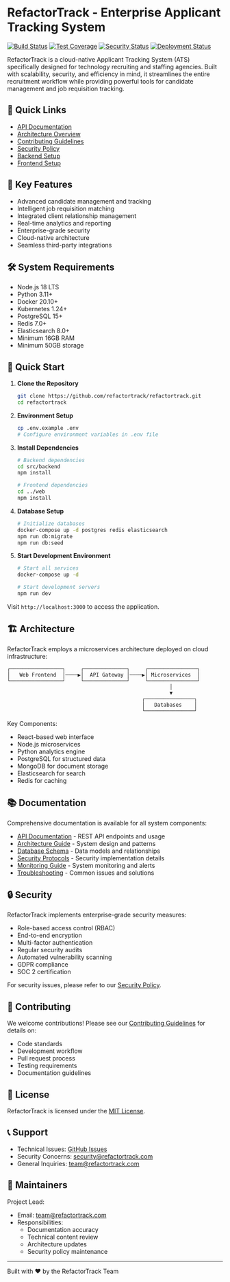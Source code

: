 # RefactorTrack - Enterprise Applicant Tracking System

[![Build Status](https://img.shields.io/github/workflow/status/refactortrack/refactortrack/CI%2FCD%20Pipeline?style=flat-square)](https://github.com/refactortrack/refactortrack/actions)
[![Test Coverage](https://img.shields.io/badge/coverage-80%25%2B-brightgreen?style=flat-square)](https://github.com/refactortrack/refactortrack/actions)
[![Security Status](https://img.shields.io/snyk/vulnerabilities/github/refactortrack/refactortrack?style=flat-square)](https://snyk.io/test/github/refactortrack/refactortrack)
[![Deployment Status](https://img.shields.io/badge/deployment-production-blue?style=flat-square)](https://refactortrack.com)

RefactorTrack is a cloud-native Applicant Tracking System (ATS) specifically designed for technology recruiting and staffing agencies. Built with scalability, security, and efficiency in mind, it streamlines the entire recruitment workflow while providing powerful tools for candidate management and job requisition tracking.

## 🚀 Quick Links
- [API Documentation](docs/api/)
- [Architecture Overview](docs/architecture/)
- [Contributing Guidelines](CONTRIBUTING.md)
- [Security Policy](SECURITY.md)
- [Backend Setup](src/backend/README.md)
- [Frontend Setup](src/web/README.md)

## 🎯 Key Features

- Advanced candidate management and tracking
- Intelligent job requisition matching
- Integrated client relationship management
- Real-time analytics and reporting
- Enterprise-grade security
- Cloud-native architecture
- Seamless third-party integrations

## 🛠 System Requirements

- Node.js 18 LTS
- Python 3.11+
- Docker 20.10+
- Kubernetes 1.24+
- PostgreSQL 15+
- Redis 7.0+
- Elasticsearch 8.0+
- Minimum 16GB RAM
- Minimum 50GB storage

## 🚀 Quick Start

1. **Clone the Repository**
   ```bash
   git clone https://github.com/refactortrack/refactortrack.git
   cd refactortrack
   ```

2. **Environment Setup**
   ```bash
   cp .env.example .env
   # Configure environment variables in .env file
   ```

3. **Install Dependencies**
   ```bash
   # Backend dependencies
   cd src/backend
   npm install

   # Frontend dependencies
   cd ../web
   npm install
   ```

4. **Database Setup**
   ```bash
   # Initialize databases
   docker-compose up -d postgres redis elasticsearch
   npm run db:migrate
   npm run db:seed
   ```

5. **Start Development Environment**
   ```bash
   # Start all services
   docker-compose up -d
   
   # Start development servers
   npm run dev
   ```

Visit `http://localhost:3000` to access the application.

## 🏗 Architecture

RefactorTrack employs a microservices architecture deployed on cloud infrastructure:

```
┌─────────────────┐     ┌──────────────┐     ┌────────────────┐
│   Web Frontend  │────▶│  API Gateway │────▶│ Microservices  │
└─────────────────┘     └──────────────┘     └────────────────┘
                                                     │
                                                     ▼
                                            ┌────────────────┐
                                            │   Databases    │
                                            └────────────────┘
```

Key Components:
- React-based web interface
- Node.js microservices
- Python analytics engine
- PostgreSQL for structured data
- MongoDB for document storage
- Elasticsearch for search
- Redis for caching

## 📚 Documentation

Comprehensive documentation is available for all system components:

- [API Documentation](docs/api/) - REST API endpoints and usage
- [Architecture Guide](docs/architecture/) - System design and patterns
- [Database Schema](docs/database/) - Data models and relationships
- [Security Protocols](SECURITY.md) - Security implementation details
- [Monitoring Guide](docs/monitoring/) - System monitoring and alerts
- [Troubleshooting](docs/troubleshooting/) - Common issues and solutions

## 🔒 Security

RefactorTrack implements enterprise-grade security measures:

- Role-based access control (RBAC)
- End-to-end encryption
- Multi-factor authentication
- Regular security audits
- Automated vulnerability scanning
- GDPR compliance
- SOC 2 certification

For security issues, please refer to our [Security Policy](SECURITY.md).

## 🤝 Contributing

We welcome contributions! Please see our [Contributing Guidelines](CONTRIBUTING.md) for details on:

- Code standards
- Development workflow
- Pull request process
- Testing requirements
- Documentation guidelines

## 📄 License

RefactorTrack is licensed under the [MIT License](LICENSE).

## 📞 Support

- Technical Issues: [GitHub Issues](https://github.com/refactortrack/refactortrack/issues)
- Security Concerns: security@refactortrack.com
- General Inquiries: team@refactortrack.com

## 🏢 Maintainers

Project Lead:
- Email: team@refactortrack.com
- Responsibilities:
  - Documentation accuracy
  - Technical content review
  - Architecture updates
  - Security policy maintenance

---

Built with ❤️ by the RefactorTrack Team